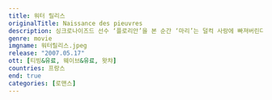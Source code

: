 ```yaml
---
title: 워터 릴리스
originalTitle: Naissance des pieuvres
description: 싱크로나이즈드 선수 ‘플로리안’을 본 순간 ‘마리’는 덜컥 사랑에 빠져버린다. 하지만 ‘플로리안’은 모든 남성들의 선망을 받고, 남자들과 자유로운 관계를 맺는 것 처럼 보인다. ‘플로리안’의 모든 것이 알고 싶고, 갖고 싶은 ‘마리’. 한편, ‘마리’의 절친 ‘안나’는 수영부 남학생 ‘프랑수아’와 첫키스를 하기 위해 노력한다. 처음 느끼는 사랑의 감정! 사랑에 빠지고, 사랑에 눈뜬 소녀들의 올 여름, 가장 거침없고 감각적인 드라마가 찾아온다.
genre: movie
imgname: 워터릴리스.jpeg
release: "2007.05.17"
ott: [티빙&유료, 웨이브&유료, 왓챠]
countries: 프랑스
end: true
categories: [로맨스]
---
```

